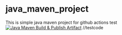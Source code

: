 # java_maven_project
This is simple java maven project for github actions
test
[![Java Maven Build & Publish Artifact](https://github.com/Ivalue-org/CIwithmavenactions/actions/workflows/maven.yml/badge.svg)](https://github.com/Ivalue-org/CIwithmavenactions/actions/workflows/maven.yml)
//testcode
